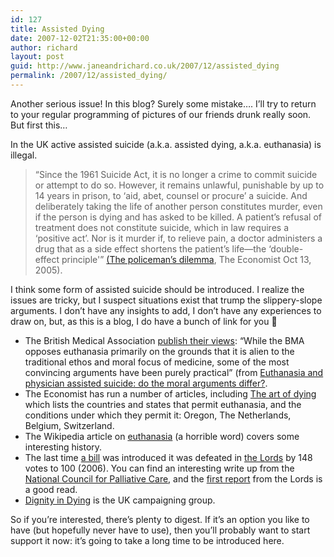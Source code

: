 ```yaml
---
id: 127
title: Assisted Dying
date: 2007-12-02T21:35:00+00:00
author: richard
layout: post
guid: http://www.janeandrichard.co.uk/2007/12/assisted_dying
permalink: /2007/12/assisted_dying/
---
```

Another serious issue! In this blog? Surely some mistake&#8230;. I&#8217;ll try to return to your regular programming of pictures of our friends drunk really soon. But first this&#8230;

In the UK active assisted suicide (a.k.a. assisted dying, a.k.a. euthanasia) is illegal. 

> &#8220;Since the 1961 Suicide Act, it is no longer a crime to commit suicide or attempt to do so. However, it remains unlawful, punishable by up to 14 years in prison, to &#8216;aid, abet, counsel or procure&#8217; a suicide. And deliberately taking the life of another person constitutes murder, even if the person is dying and has asked to be killed. A patient&#8217;s refusal of treatment does not constitute suicide, which in law requires a &#8216;positive act&#8217;. Nor is it murder if, to relieve pain, a doctor administers a drug that as a side effect shortens the patient&#8217;s life&#8212;the &#8216;double-effect principle'&#8221; [(The policeman&#8217;s dilemma](http://economist.com/world/britain/displaystory.cfm?story_id=5026330), The Economist Oct 13, 2005).

I think some form of assisted suicide should be introduced. I realize the issues are tricky, but I suspect situations exist that trump the slippery-slope arguments. I don&#8217;t have any insights to add, I don&#8217;t have any experiences to draw on, but, as this is a blog, I do have a bunch of link for you 🙂

  * The British Medical Association [publish their views](http://www.bma.org.uk/ap.nsf/Content/Endoflifeissues): &#8220;While the BMA opposes euthanasia primarily on the grounds that it is alien to the traditional ethos and moral focus of medicine, some of the most convincing arguments have been purely practical&#8221; (from [Euthanasia and physician assisted suicide: do the moral arguments differ?](http://www.bma.org.uk/ap.nsf/Content/Euthanasiaphysicianassistedsuicide).
  * The Economist has run a number of articles, including [The art of dying](http://economist.com/world/britain/displaystory.cfm?story_id=E1_VDNGPPS) which lists the countries and states that permit euthanasia, and the conditions under which they permit it: Oregon, The Netherlands, Belgium, Switzerland. 
  * The Wikipedia article on [euthanasia](http://en.wikipedia.org/wiki/Euthanasia) (a horrible word) covers some interesting history.
  * The last time [a bill](http://www.publications.parliament.uk/pa/ld200506/ldbills/036/06036.i.html) was introduced it was defeated in [the Lords](http://www.publications.parliament.uk/pa/ld200405/ldhansrd/pdvn/lds06/text/60512-01.htm) by 148 votes to 100 (2006). You can find an interesting write up from the [National Council for Palliative Care](http://www.ncpc.org.uk/ethics/assisted_dying.html), and the [first report](http://www.publications.parliament.uk/pa/ld200405/ldselect/ldasdy/86/8602.htm) from the Lords is a good read. 
  * [Dignity in Dying](http://www.dignityindying.org.uk) is the UK campaigning group.

So if you&#8217;re interested, there&#8217;s plenty to digest. If it&#8217;s an option you like to have (but hopefully never have to use), then you&#8217;ll probably want to start support it now: it&#8217;s going to take a long time to be introduced here.
